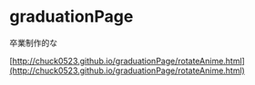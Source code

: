 # graduationPage
卒業制作的な

[http://chuck0523.github.io/graduationPage/rotateAnime.html](http://chuck0523.github.io/graduationPage/rotateAnime.html)
